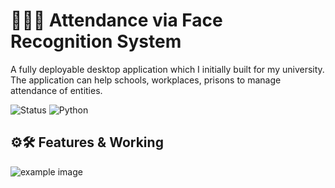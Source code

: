 # 🧑‍💻✅ Attendance via Face Recognition System
A fully deployable desktop application which I initially built for my university. The application can help schools, workplaces, prisons to manage attendance of entities.

![Status](https://img.shields.io/badge/Status-Complete-green)
![Python](https://img.shields.io/badge/language-Python-blue)

## ⚙️🛠️ Features & Working
![example image]()